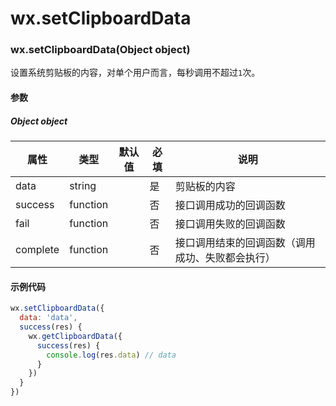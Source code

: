 # wx.setClipboardData
### wx.setClipboardData(Object object)


设置系统剪贴板的内容，对单个用户而言，每秒调用不超过`1`次。

#### 参数

##### Object object

属性       | 类型       | 默认值 | 必填 | 说明                      
-------- | -------- | --- | -- | ------------------------
data     | string   |     | 是  | 剪贴板的内容                  
success  | function |     | 否  | 接口调用成功的回调函数             
fail     | function |     | 否  | 接口调用失败的回调函数             
complete | function |     | 否  | 接口调用结束的回调函数（调用成功、失败都会执行）

#### 示例代码

```js
wx.setClipboardData({
  data: 'data',
  success(res) {
    wx.getClipboardData({
      success(res) {
        console.log(res.data) // data
      }
    })
  }
})
```